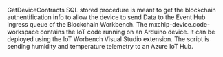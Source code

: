 GetDeviceContracts SQL stored procedure is meant to get the blockchain authentification info to allow the device to send Data to the Event Hub ingress queue of the Blockchain Workbench.
The mxchip-device.code-workspace contains the IoT code running on an Arduino device. It can be deployed using the IoT Worbench Visual Studio extension. The script is sending humidity and temperature telemetry to an Azure IoT Hub. 